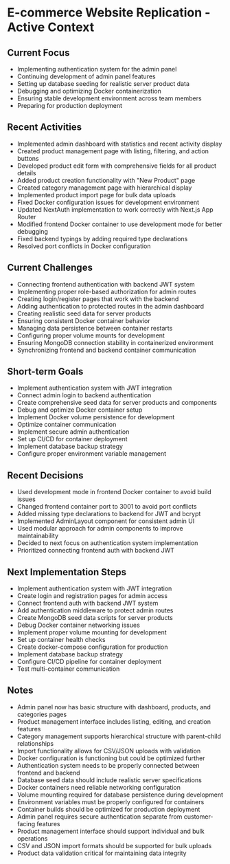 # E-commerce Website Replication - Active Context

## Current Focus
- Implementing authentication system for the admin panel
- Continuing development of admin panel features
- Setting up database seeding for realistic server product data
- Debugging and optimizing Docker containerization
- Ensuring stable development environment across team members
- Preparing for production deployment

## Recent Activities
- Implemented admin dashboard with statistics and recent activity display
- Created product management page with listing, filtering, and action buttons
- Developed product edit form with comprehensive fields for all product details
- Added product creation functionality with "New Product" page
- Created category management page with hierarchical display
- Implemented product import page for bulk data uploads
- Fixed Docker configuration issues for development environment
- Updated NextAuth implementation to work correctly with Next.js App Router
- Modified frontend Docker container to use development mode for better debugging
- Fixed backend typings by adding required type declarations
- Resolved port conflicts in Docker configuration

## Current Challenges
- Connecting frontend authentication with backend JWT system
- Implementing proper role-based authorization for admin routes
- Creating login/register pages that work with the backend
- Adding authentication to protected routes in the admin dashboard
- Creating realistic seed data for server products
- Ensuring consistent Docker container behavior
- Managing data persistence between container restarts
- Configuring proper volume mounts for development
- Ensuring MongoDB connection stability in containerized environment
- Synchronizing frontend and backend container communication

## Short-term Goals
- Implement authentication system with JWT integration
- Connect admin login to backend authentication
- Create comprehensive seed data for server products and components
- Debug and optimize Docker container setup
- Implement Docker volume persistence for development
- Optimize container communication
- Implement secure admin authentication
- Set up CI/CD for container deployment
- Implement database backup strategy
- Configure proper environment variable management

## Recent Decisions
- Used development mode in frontend Docker container to avoid build issues
- Changed frontend container port to 3001 to avoid port conflicts
- Added missing type declarations to backend for JWT and bcrypt
- Implemented AdminLayout component for consistent admin UI
- Used modular approach for admin components to improve maintainability
- Decided to next focus on authentication system implementation
- Prioritized connecting frontend auth with backend JWT

## Next Implementation Steps
- Implement authentication system with JWT integration
- Create login and registration pages for admin access
- Connect frontend auth with backend JWT system
- Add authentication middleware to protect admin routes
- Create MongoDB seed data scripts for server products
- Debug Docker container networking issues
- Implement proper volume mounting for development
- Set up container health checks
- Create docker-compose configuration for production
- Implement database backup strategy
- Configure CI/CD pipeline for container deployment
- Test multi-container communication

## Notes
- Admin panel now has basic structure with dashboard, products, and categories pages
- Product management interface includes listing, editing, and creation features
- Category management supports hierarchical structure with parent-child relationships
- Import functionality allows for CSV/JSON uploads with validation
- Docker configuration is functioning but could be optimized further
- Authentication system needs to be properly connected between frontend and backend
- Database seed data should include realistic server specifications
- Docker containers need reliable networking configuration
- Volume mounting required for database persistence during development
- Environment variables must be properly configured for containers
- Container builds should be optimized for production deployment
- Admin panel requires secure authentication separate from customer-facing features
- Product management interface should support individual and bulk operations
- CSV and JSON import formats should be supported for bulk uploads
- Product data validation critical for maintaining data integrity 